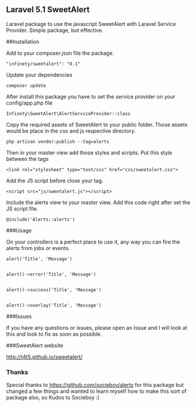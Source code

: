 ## Laravel 5.1 SweetAlert

Laravel package to use the javascript SweetAlert with Laravel Service Provider.
Simple package, but effective.

##Installation

Add to your composer.json file the package.

````
"infinety/sweetalert": "0.1"
````

Update your dependencies

````
composer update
````

After install this package you have to set the service provider on your config/app.php file

````
Infinety\SweetAlert\AlertServiceProvider::class
````


Copy the required assets of SweetAlert to your public folder. Those assets would be place in the css and js respective directory.

````
php artisan vendor:publish --tag=alerts
````

Then in your master view add those styles and scripts. Put this style between the <head> </head> tags

````
<link rel="stylesheet" type="text/css" href="css/sweetalert.css">
````

Add the JS script before close your </body> tag.

````
<script src="js/sweetalert.js"></script>
````

Include the alerts view to your master view. Add this code right after set the JS script file.

````
@include('Alerts::alerts')
````

###Usage

On your controllers is a perfect place to use it, any way you can fire the alerts from jobs or events.

````
alert('Title', 'Message')


alert()->error('Title', 'Message')


alert()->success('Title', 'Message')


alert()->overlay('Title', 'Message')
````

###Issues

If you have any questions or issues, please open an Issue and I will look at this and look to fix as soon as possible.

###SweetAlert website

http://t4t5.github.io/sweetalert/

### Thanks
Special thanks to https://github.com/socieboy/alerts for this package but changed a few things and wanted to learn myself how to make this sort of package also, so Kudos to Socieboy :)